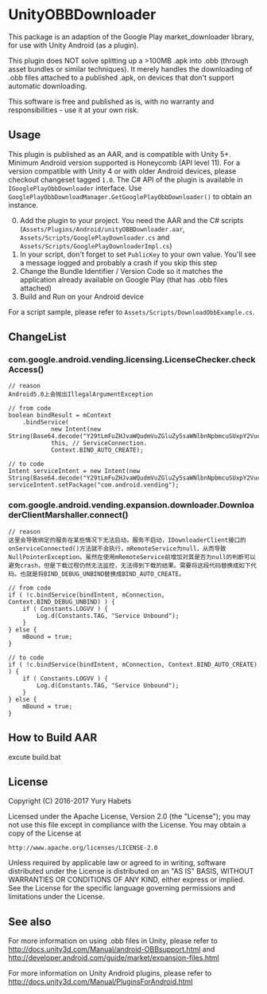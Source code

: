 # UnityOBBDownloader
This package is an adaption of the Google Play market_downloader library, for use with Unity Android (as a plugin).

This plugin does NOT solve splitting up a >100MB .apk into .obb (through asset bundles or similar techniques).
It merely handles the downloading of .obb files attached to a published .apk, on devices that don't support automatic downloading.

This software is free and published as is, with no warranty and responsibilities - use it at your own risk.

## Usage
This plugin is published as an AAR, and is compatible with Unity 5+. Minimum Android version supported is Honeycomb (API level 11). For a version compatible with Unity 4 or with older Android devices, please checkout changeset tagged `1.0`.
The C# API of the plugin is available in `IGooglePlayObbDownloader` interface. Use `GooglePlayObbDownloadManager.GetGooglePlayObbDownloader()` to obtain an instance.

0.	Add the plugin to your project. You need the AAR and the C# scripts (`Assets/Plugins/Android/unityOBBDownloader.aar`, `Assets/Scripts/GooglePlayDownloader.cs` and `Assets/Scripts/GooglePlayDownloaderImpl.cs`)
1.	In your script, don't forget to set `PublicKey` to your own value. You'll see a message logged and probably a crash if you skip this step
2.	Change the Bundle Identifier / Version Code so it matches the application already available on Google Play (that has .obb files attached)
3.	Build and Run on your Android device

For a script sample, please refer to `Assets/Scripts/DownloadObbExample.cs`.

## ChangeList
### com.google.android.vending.licensing.LicenseChecker.checkAccess()
    // reason
    Android5.0上会抛出IllegalArgumentException

    // from code
    boolean bindResult = mContext
        .bindService(
                new Intent(new String(Base64.decode("Y29tLmFuZHJvaWQudmVuZGluZy5saWNlbnNpbmcuSUxpY2Vuc2luZ1NlcnZpY2U="))),
                this, // ServiceConnection.
                Context.BIND_AUTO_CREATE);

    // to code
    Intent serviceIntent = new Intent(new String(Base64.decode("Y29tLmFuZHJvaWQudmVuZGluZy5saWNlbnNpbmcuSUxpY2Vuc2luZ1NlcnZpY2U=")));
    serviceIntent.setPackage("com.android.vending");

### com.google.android.vending.expansion.downloader.DownloaderClientMarshaller.connect()
    // reason
    这里会导致绑定的服务在某些情况下无法启动，服务不启动，IDownloaderClient接口的onServiceConnected()方法就不会执行，mRemoteService为null，从而导致NullPointerException。虽然在使用mRemoteService前增加对其是否为null的判断可以避免crash，但是下载过程仍然无法监控，无法得到下载的结果。需要将这段代码替换成如下代码。也就是将BIND_DEBUG_UNBIND替换成BIND_AUTO_CREATE。

    // from code
    if ( !c.bindService(bindIntent, mConnection, Context.BIND_DEBUG_UNBIND) ) {
        if ( Constants.LOGVV ) {
            Log.d(Constants.TAG, "Service Unbound");
        }
    } else {
        mBound = true;
    }  

    // to code
    if ( !c.bindService(bindIntent, mConnection, Context.BIND_AUTO_CREATE) ) {
        if ( Constants.LOGVV ) {
            Log.d(Constants.TAG, "Service Unbound");
        }
    } else {
        mBound = true;
    }  

## How to Build AAR
excute build.bat

## License
Copyright (C) 2016-2017 Yury Habets

Licensed under the Apache License, Version 2.0 (the "License");
you may not use this file except in compliance with the License.
You may obtain a copy of the License at

    http://www.apache.org/licenses/LICENSE-2.0

Unless required by applicable law or agreed to in writing, software
distributed under the License is distributed on an "AS IS" BASIS,
WITHOUT WARRANTIES OR CONDITIONS OF ANY KIND, either express or implied.
See the License for the specific language governing permissions and
limitations under the License.

## See also
For more information on using .obb files in Unity, please refer to http://docs.unity3d.com/Manual/android-OBBsupport.html and http://developer.android.com/guide/market/expansion-files.html

For more information on Unity Android plugins, please refer to http://docs.unity3d.com/Manual/PluginsForAndroid.html
